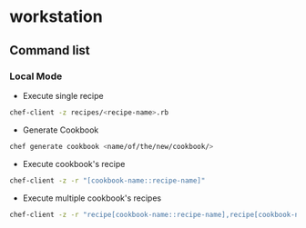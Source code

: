 # workstation

## Command list

### Local Mode

- Execute single recipe
```bash
chef-client -z recipes/<recipe-name>.rb
```

- Generate Cookbook
```bash
chef generate cookbook <name/of/the/new/cookbook/>
```

- Execute cookbook's recipe
```bash
chef-client -z -r "[cookbook-name::recipe-name]"
```

- Execute multiple cookbook's recipes
```bash
chef-client -z -r "recipe[cookbook-name::recipe-name],recipe[cookbook-name::recipe-name]"
```
